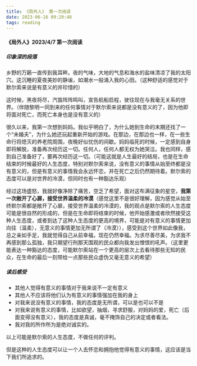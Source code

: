 ```yaml
---
title: 《局外人》 第一次阅读
date: 2023-06-16 09:29:48
tags: reading
---
```


#### 《局外人》2023/4/7 第一次阅读

##### 印象深的段落

乡野的万籁一直传到我耳畔。夜的气味，大地的气息和海水的盐味清凉了我的太阳穴。这沉睡的夏夜美妙的静谧，如潮水一般涌入我的心田。（这种舒适的感觉对于默尔索来说是有意义的并珍惜的）

这时候，黑夜将尽，汽笛阵阵鸣叫，宣告航船启程，驶往现在与我毫无关系的世界。（伴随黎明一同到来的任何事情对于默尔索来说都是没有意义的了，因为他即将面对死亡，而死亡本身也是没有意义的）

很久以来，我第一次想到妈妈。我似乎明白了，为什么她到生命的末期还找了一个“未婚夫”，为什么她还玩起重新开始的游戏。在那边，在那边也一样，在一些生命行将熄灭的养老院周围，夜晚好似忧伤的间歇。妈妈临死的时候，一定感到自身即将解脱，准备再次经历这一切。任何人，任何人都无权为她哭泣。我也同样，感到自己准备好了，要再次经历这一切。（可能这就是人生最好的结局，也是在生命结束的时候最好的人生态度，特别对默尔索来说，没有意义的事情从始至终都是没有意义的，但是有意义的事情我会永远怀恋，并在死亡之后仍然期待着。默尔索的态度可以是对世界的冷漠，但同时也有一种豁达乐观）

经过这场盛怒，我就好像净除了痛苦，空乏了希望，面对这布满征象的星空，**我第一次敞开了心扉，接受世界温柔的冷漠**（感觉这里不是很好理解，因为感觉从始至终默尔索都是敞开了心扉，接受世界温柔的冷漠的，我的观点是默尔索的人生态度可能是很自然的形成的，但是在生命即将结束的时候，他开始感激或者欣然接受这种人生态度，或者到达了这种人生态度的更高的境界，可能是对有意义的事情更加向往（温柔），无意义的事情更加无所谓了（冷漠）），感受到这个世界如此像我，总之亲如手足，我就觉得自己从前幸福，现在仍然幸福。为求尽善尽美，为求我不再感到那么孤独，我只期望行刑那天围观的民众都向我发出憎恨的吼声。（这里更能表达一种豁达的态度，可能默尔索站在一个更高的层次上去看待那些无知的民众，在生命的最后一刻带给一点那些民众虚伪又毫无意义的希望）

##### 读后感受

+   其他人觉得有意义的事情对于我来说不一定有意义
+   其他人不应该将他们认为有意义的事情强加在我的身上
+   对我来说没有意义的事情，我的态度是无所谓，可以是也可以不是
+   对我来说有意义的事情，比如欲望，抽烟，寻求舒服，对妈妈的爱，死亡（后面变得没有意义），我的态度是真诚，毫不掩饰自己的决定或者看法。
+   我对我的所作所为是绝对诚实的。

以上可能是默尔索的人生态度，不做任何的评判。

但是这种的人生态度可以让一个人去怀恋和拥抱他觉得有意义的事情，这应该是当下我们所追求的。
